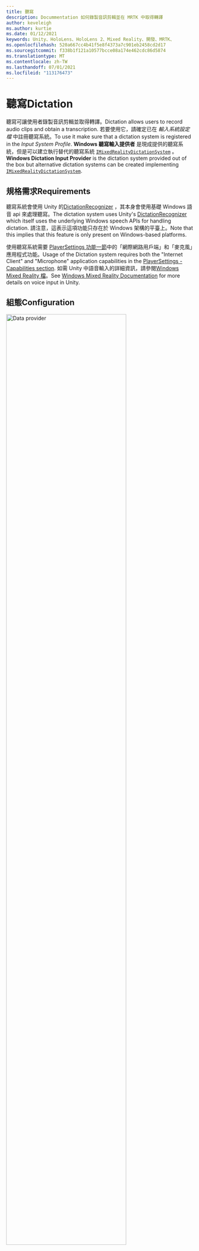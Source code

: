 ```yaml
---
title: 聽寫
description: Docummentation 如何錄製音訊剪輯並在 MRTK 中取得轉譯
author: keveleigh
ms.author: kurtie
ms.date: 01/12/2021
keywords: Unity、HoloLens、HoloLens 2、Mixed Reality、開發、MRTK、
ms.openlocfilehash: 520a667cc4b41f5e8f4373a7c901eb2458cd2d17
ms.sourcegitcommit: f338b1f121a10577bcce08a174e462cdc86d5874
ms.translationtype: MT
ms.contentlocale: zh-TW
ms.lasthandoff: 07/01/2021
ms.locfileid: "113176473"
---
```

# <a name="dictation"></a><span data-ttu-id="3fdd7-104">聽寫</span><span class="sxs-lookup"><span data-stu-id="3fdd7-104">Dictation</span></span>

<span data-ttu-id="3fdd7-105">聽寫可讓使用者錄製音訊剪輯並取得轉譯。</span><span class="sxs-lookup"><span data-stu-id="3fdd7-105">Dictation allows users to record audio clips and obtain a transcription.</span></span> <span data-ttu-id="3fdd7-106">若要使用它，請確定已在 *輸入系統設定檔* 中註冊聽寫系統。</span><span class="sxs-lookup"><span data-stu-id="3fdd7-106">To use it make sure that a dictation system is registered in the *Input System Profile*.</span></span> <span data-ttu-id="3fdd7-107">**Windows 聽寫輸入提供者** 是現成提供的聽寫系統，但是可以建立執行替代的聽寫系統 [`IMixedRealityDictationSystem`](xref:Microsoft.MixedReality.Toolkit.Input.IMixedRealityDictationSystem) 。</span><span class="sxs-lookup"><span data-stu-id="3fdd7-107">**Windows Dictation Input Provider** is the dictation system provided out of the box but alternative dictation systems can be created implementing [`IMixedRealityDictationSystem`](xref:Microsoft.MixedReality.Toolkit.Input.IMixedRealityDictationSystem).</span></span>

## <a name="requirements"></a><span data-ttu-id="3fdd7-108">規格需求</span><span class="sxs-lookup"><span data-stu-id="3fdd7-108">Requirements</span></span>

<span data-ttu-id="3fdd7-109">聽寫系統會使用 Unity 的[DictationRecognizer](https://docs.unity3d.com/ScriptReference/Windows.Speech.DictationRecognizer.html) ，其本身會使用基礎 Windows 語音 api 來處理聽寫。</span><span class="sxs-lookup"><span data-stu-id="3fdd7-109">The dictation system uses Unity's [DictationRecognizer](https://docs.unity3d.com/ScriptReference/Windows.Speech.DictationRecognizer.html) which itself uses the underlying Windows speech APIs for handling dictation.</span></span> <span data-ttu-id="3fdd7-110">請注意，這表示這項功能只存在於 Windows 架構的平臺上。</span><span class="sxs-lookup"><span data-stu-id="3fdd7-110">Note that this implies that this feature is only present on Windows-based platforms.</span></span>

<span data-ttu-id="3fdd7-111">使用聽寫系統需要 [PlayerSettings 功能一節](https://docs.unity3d.com/Manual/class-PlayerSettingsWSA.html#Capabilities)中的「網際網路用戶端」和「麥克風」應用程式功能。</span><span class="sxs-lookup"><span data-stu-id="3fdd7-111">Usage of the Dictation system requires both the "Internet Client" and "Microphone" application capabilities in the [PlayerSettings - Capabilities section](https://docs.unity3d.com/Manual/class-PlayerSettingsWSA.html#Capabilities).</span></span>
<span data-ttu-id="3fdd7-112">如需 Unity 中語音輸入的詳細資訊，請參閱[Windows Mixed Reality 檔](/windows/mixed-reality/voice-input-in-unity#dictation)。</span><span class="sxs-lookup"><span data-stu-id="3fdd7-112">See [Windows Mixed Reality Documentation](/windows/mixed-reality/voice-input-in-unity#dictation) for more details on voice input in Unity.</span></span>

## <a name="configuration"></a><span data-ttu-id="3fdd7-113">組態</span><span class="sxs-lookup"><span data-stu-id="3fdd7-113">Configuration</span></span>

<img src="../images/input/DictationDataProvider.png" width="80%" class="center" alt="Data provider">

<span data-ttu-id="3fdd7-114">設定好聽寫服務之後，您可以使用 [`DictationHandler`](xref:Microsoft.MixedReality.Toolkit.Input.DictationHandler) 腳本來啟動和停止錄製會話，並透過 UnityEvents 取得轉譯結果。</span><span class="sxs-lookup"><span data-stu-id="3fdd7-114">Once you have a dictation service set up, you can use the [`DictationHandler`](xref:Microsoft.MixedReality.Toolkit.Input.DictationHandler) script to start and stop recording sessions and obtain the transcription results via UnityEvents.</span></span>

<img src="../images/input/DictationHandler.png" width="80%" alt="Dictation Handler" class="center">

- <span data-ttu-id="3fdd7-115">當使用者在到目前為止所捕獲音訊的早期轉譯時，會引發 **聽寫假設**。</span><span class="sxs-lookup"><span data-stu-id="3fdd7-115">**Dictation Hypothesis** is raised as the user speaks with early, rough transcriptions of the audio captured so far.</span></span>
- <span data-ttu-id="3fdd7-116">**聽寫結果** 會在每個句子的結尾引發 (也就是當使用者) 暫停時，會產生截至目前為止所捕獲音訊的最後轉譯。</span><span class="sxs-lookup"><span data-stu-id="3fdd7-116">**Dictation Result** is raised at the end of each sentence (i.e. when the user pauses) with the final transcription of the audio captured so far.</span></span>
- <span data-ttu-id="3fdd7-117">錄製會話的結尾會產生 **聽寫完成**，並包含音訊的完整、最後轉譯。</span><span class="sxs-lookup"><span data-stu-id="3fdd7-117">**Dictation Complete** is raised at the end of the recording session with the full, final transcription of the audio.</span></span>
- <span data-ttu-id="3fdd7-118">引發 **聽寫錯誤**，以通知聽寫服務中的錯誤。</span><span class="sxs-lookup"><span data-stu-id="3fdd7-118">**Dictation Error** is raised to inform of errors in the dictation service.</span></span> <span data-ttu-id="3fdd7-119">此案例中的轉譯包含錯誤的描述。</span><span class="sxs-lookup"><span data-stu-id="3fdd7-119">The transcription in this case contains a description of the error.</span></span>

## <a name="example-scene"></a><span data-ttu-id="3fdd7-120">範例場景</span><span class="sxs-lookup"><span data-stu-id="3fdd7-120">Example scene</span></span>

<span data-ttu-id="3fdd7-121">中的 **聽寫** 場景會 `MRTK/Examples/Demos/Input/Scenes/Dictation` 顯示 `DictationHandler` 使用中的腳本。</span><span class="sxs-lookup"><span data-stu-id="3fdd7-121">**Dictation** scene in `MRTK/Examples/Demos/Input/Scenes/Dictation` shows the `DictationHandler` script in use.</span></span> <span data-ttu-id="3fdd7-122">如果您需要更多控制，您可以擴充此腳本或建立自己的執行 [`IMixedRealityDictationHandler`](xref:Microsoft.MixedReality.Toolkit.Input.IMixedRealityDictationHandler) ，以直接接收聽寫事件。</span><span class="sxs-lookup"><span data-stu-id="3fdd7-122">If you need more control, you can either extend this script or create your own implementing [`IMixedRealityDictationHandler`](xref:Microsoft.MixedReality.Toolkit.Input.IMixedRealityDictationHandler) to receive dictation events directly.</span></span>

<img src="../images/input/DictationDemo.png" width="80%" alt="Dictation Demo" class="center">
